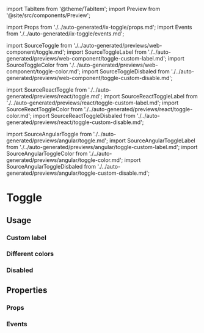 import TabItem from '@theme/TabItem';
import Preview from '@site/src/components/Preview';

import Props from './../auto-generated/ix-toggle/props.md';
import Events from './../auto-generated/ix-toggle/events.md';

import SourceToggle from './../auto-generated/previews/web-component/toggle.md';
import SourceToggleLabel from './../auto-generated/previews/web-component/toggle-custom-label.md';
import SourceToggleColor from './../auto-generated/previews/web-component/toggle-color.md';
import SourceToggleDisbaled from './../auto-generated/previews/web-component/toggle-custom-disable.md';

import SourceReactToggle from './../auto-generated/previews/react/toggle.md';
import SourceReactToggleLabel from './../auto-generated/previews/react/toggle-custom-label.md';
import SourceReactToggleColor from './../auto-generated/previews/react/toggle-color.md';
import SourceReactToggleDisbaled from './../auto-generated/previews/react/toggle-custom-disable.md';

import SourceAngularToggle from './../auto-generated/previews/angular/toggle.md';
import SourceAngularToggleLabel from './../auto-generated/previews/angular/toggle-custom-label.md';
import SourceAngularToggleColor from './../auto-generated/previews/angular/toggle-color.md';
import SourceAngularToggleDisbaled from './../auto-generated/previews/angular/toggle-custom-disable.md';

# Toggle

## Usage

<Preview name="toggle">
  <TabItem value="javascript">
    <SourceToggle />
  </TabItem>
  <TabItem value="react">
    <SourceReactToggle />
  </TabItem>
  <TabItem value="angular">
    <SourceAngularToggle />
  </TabItem>
</Preview>

### Custom label

<Preview name="toggle-custom-label">
  <TabItem value="javascript">
    <SourceToggleLabel />
  </TabItem>
  <TabItem value="react">
    <SourceReactToggleLabel />
  </TabItem>
  <TabItem value="angular">
    <SourceAngularToggleLabel />
  </TabItem>
</Preview>

### Different colors

<Preview name="toggle-color">
  <TabItem value="javascript">
    <SourceToggleColor />
  </TabItem>
  <TabItem value="react">
    <SourceReactToggleColor />
  </TabItem>
  <TabItem value="angular">
    <SourceAngularToggleColor />
  </TabItem>
</Preview>

### Disabled

<Preview name="toggle-custom-disable">
  <TabItem value="javascript">
    <SourceToggleDisbaled />
  </TabItem>
  <TabItem value="react">
    <SourceReactToggleDisbaled />
  </TabItem>
  <TabItem value="angular">
    <SourceAngularToggleDisbaled />
  </TabItem>
</Preview>

## Properties

### Props

<Props />

### Events

<Events />
